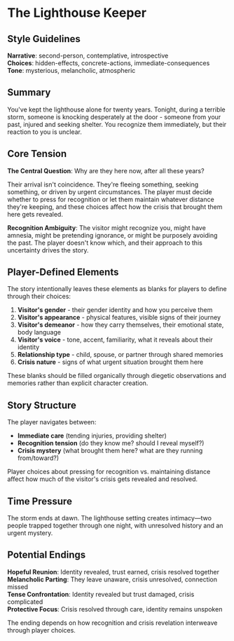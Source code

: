 # The Lighthouse Keeper

## Style Guidelines

**Narrative**: second-person, contemplative, introspective  
**Choices**: hidden-effects, concrete-actions, immediate-consequences  
**Tone**: mysterious, melancholic, atmospheric

## Summary

You've kept the lighthouse alone for twenty years. Tonight, during a terrible storm, someone is knocking desperately at the door - someone from your past, injured and seeking shelter. You recognize them immediately, but their reaction to you is unclear.

## Core Tension

**The Central Question**: Why are they here now, after all these years?

Their arrival isn't coincidence. They're fleeing something, seeking something, or driven by urgent circumstances. The player must decide whether to press for recognition or let them maintain whatever distance they're keeping, and these choices affect how the crisis that brought them here gets revealed.

**Recognition Ambiguity**: The visitor might recognize you, might have amnesia, might be pretending ignorance, or might be purposely avoiding the past. The player doesn't know which, and their approach to this uncertainty drives the story.

## Player-Defined Elements

The story intentionally leaves these elements as blanks for players to define through their choices:

1. **Visitor's gender** - their gender identity and how you perceive them
2. **Visitor's appearance** - physical features, visible signs of their journey
3. **Visitor's demeanor** - how they carry themselves, their emotional state, body language
4. **Visitor's voice** - tone, accent, familiarity, what it reveals about their identity
5. **Relationship type** - child, spouse, or partner through shared memories  
6. **Crisis nature** - signs of what urgent situation brought them here

These blanks should be filled organically through diegetic observations and memories rather than explicit character creation.

## Story Structure

The player navigates between:
- **Immediate care** (tending injuries, providing shelter)
- **Recognition tension** (do they know me? should I reveal myself?)
- **Crisis mystery** (what brought them here? what are they running from/toward?)

Player choices about pressing for recognition vs. maintaining distance affect how much of the visitor's crisis gets revealed and resolved.

## Time Pressure

The storm ends at dawn. The lighthouse setting creates intimacy—two people trapped together through one night, with unresolved history and an urgent mystery.

## Potential Endings

**Hopeful Reunion**: Identity revealed, trust earned, crisis resolved together  
**Melancholic Parting**: They leave unaware, crisis unresolved, connection missed  
**Tense Confrontation**: Identity revealed but trust damaged, crisis complicated  
**Protective Focus**: Crisis resolved through care, identity remains unspoken  

The ending depends on how recognition and crisis revelation interweave through player choices.